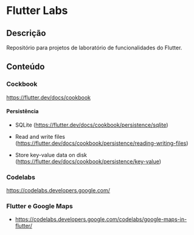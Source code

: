 # Flutter Labs

## Descrição

Repositório para projetos de laboratório de funcionalidades do Flutter.

## Conteúdo

### Cockbook

https://flutter.dev/docs/cookbook


#### Persistência

- SQLite (https://flutter.dev/docs/cookbook/persistence/sqlite)

- Read and write files (https://flutter.dev/docs/cookbook/persistence/reading-writing-files)

- Store key-value data on disk (https://flutter.dev/docs/cookbook/persistence/key-value)

### Codelabs

https://codelabs.developers.google.com/

### Flutter e Google Maps

- https://codelabs.developers.google.com/codelabs/google-maps-in-flutter/
